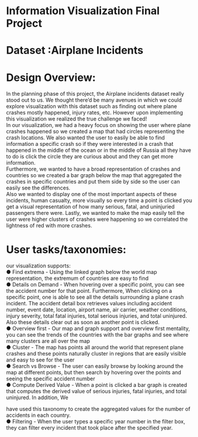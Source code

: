 # Information Visualization Final Project
# Dataset​ :Airplane Incidents 
# Design Overview:
In the planning phase of this project, the Airplane incidents dataset really stood out to us.                We thought there’d be many avenues in which we could explore visualization with this dataset               such as finding out where plane crashes mostly happened, injury rates, etc. However upon              implementing this visualization we realized the true challenge we faced!  
In our visualization, we had a heavy focus on showing the user where plane crashes               happened so we created a map that had circles representing the crash locations. We also               wanted the user to easily be able to find information a specific crash so if they were interested in                   a crash that happened in the middle of the ocean or in the middle of Russia all they have to do                     is click the circle they are curious about and they can get more information.  
Furthermore, we wanted to have a broad representation of crashes and countries so we              created a bar graph below the map that aggregated the crashes in specific countries and put                them side by side so the user can easily see the differences.  
Also we wanted to display one of the most important aspects of these incidents, human               casualty, more visually so every time a point is clicked you get a visual representation of how                 many serious, fatal, and uninjuried passengers there were. Lastly, we wanted to make the map easily tell the user were higher clusters of crashes                were happening so we correlated the lightness of red with more crashes. 
 
# User tasks/taxonomies:
our visualization supports:  
● Find extrema ​- Using the linked graph below the world map representation, the             extremum of countries are easy to find  
● Details on Demand ​- When hovering over a specific point, you can see the accident               number for that point. Furthermore, When clicking on a specific point, one is able to see                all the details surrounding a plane crash incident. The accident detail box retrieves             values including accident number, event date, location, airport name, air carrier, weather            conditions, injury severity, total fatal injuries, total serious injuries, and total uninjured.            Also these details clear out as soon as another point is clicked.  
● Overview first ​- Our map and graph support and overview first mentality, you can see               the trends of the countries with the bar graphs and see where many clusters are all over                 the map  
● Cluster - ​The map has points all around the world that represent plane crashes and               these points naturally cluster in regions that are easily visible and easy to see for the                user  
● Search vs Browse - ​The user can easily browse by looking around the map at different                points, but then search by hovering over the points and seeing the specific accident              number  
● Compute Derived Value - ​When a point is clicked a bar graph is created that computes                the derived value of serious injuries, fatal injuries, and total uninjured. In addition, We              
 
have used this taxonomy to create the aggregated values for the number of accidents in               each country.  
● Filtering - When the user types a specific year number in the filter box, they can filter                 every incident that took place after the specified year. 
